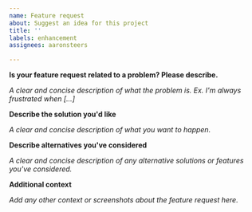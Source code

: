 ```yaml
---
name: Feature request
about: Suggest an idea for this project
title: ''
labels: enhancement
assignees: aaronsteers

---
```


**Is your feature request related to a problem? Please describe.**

_A clear and concise description of what the problem is. Ex. I'm always frustrated when [...]_

**Describe the solution you'd like**

_A clear and concise description of what you want to happen._

**Describe alternatives you've considered**

_A clear and concise description of any alternative solutions or features you've considered._

**Additional context**

_Add any other context or screenshots about the feature request here._
